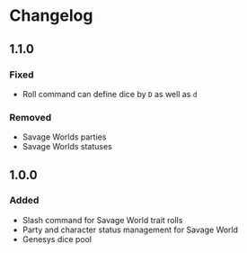# Changelog

## 1.1.0
### Fixed
- Roll command can define dice by `D` as well as `d`

### Removed
- Savage Worlds parties
- Savage Worlds statuses 

## 1.0.0
### Added
- Slash command for Savage World trait rolls
- Party and character status management for Savage World
- Genesys dice pool
